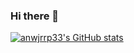 ### Hi there 👋

<!--
**anwjrrp33/anwjrrp33** is a ✨ _special_ ✨ repository because its `README.md` (this file) appears on your GitHub profile.

Here are some ideas to get you started:

- 🔭 I’m currently working on ...
- 🌱 I’m currently learning ...
- 👯 I’m looking to collaborate on ...
- 🤔 I’m looking for help with ...
- 💬 Ask me about ...
- 📫 How to reach me: ...
- 😄 Pronouns: ...
- ⚡ Fun fact: ...
-->

[![anwjrrp33's GitHub stats](https://github-readme-stats.vercel.app/api?username=anwjrrp33)](https://github.com/anwjrrp33/github-readme-stats)
